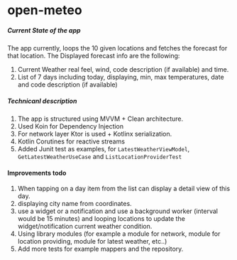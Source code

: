 # open-meteo
##### Current State of the app
The app currently, loops the 10 given locations and fetches the forecast for that location.
The Displayed forecast info are the following:
1. Current Weather real feel, wind, code description (if available) and time.
2. List of 7 days including today, displaying, min, max temperatures, date and code description (if available)
##### Technicanl description
1. The app is structured using MVVM + Clean architecture.
2. Used Koin for Dependency Injection
3. For network layer Ktor is used + Kotlinx serialization.
4. Kotlin Corutines for reactive streams
5. Added Junit test as examples, for `LatestWeatherViewModel`, `GetLatestWeatherUseCase` and `ListLocationProviderTest`


#### Improvements todo
1. When tapping on a day item from the list can display a detail view of this day.
2. displaying city name from coordinates.
3. use a widget or a notification and use a background worker (interval would be 15 minutes) and looping locations to update the widget/notification current weather condition.
3. Using library modules (for example a module for network, module for location providing, module for latest weather, etc..)
4. Add more tests for example mappers and the repository.
